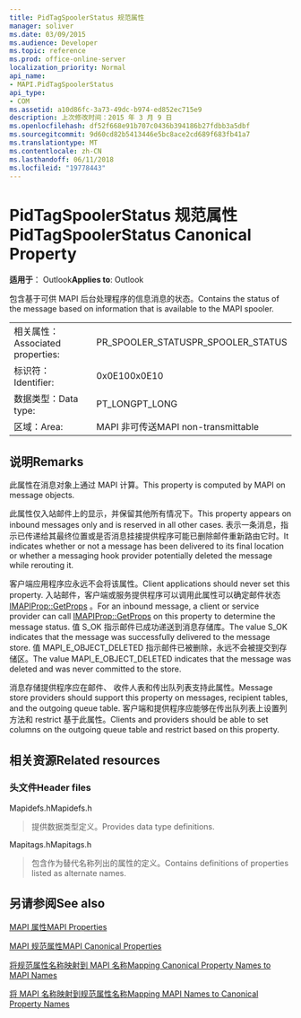 ```yaml
---
title: PidTagSpoolerStatus 规范属性
manager: soliver
ms.date: 03/09/2015
ms.audience: Developer
ms.topic: reference
ms.prod: office-online-server
localization_priority: Normal
api_name:
- MAPI.PidTagSpoolerStatus
api_type:
- COM
ms.assetid: a10d86fc-3a73-49dc-b974-ed852ec715e9
description: 上次修改时间：2015 年 3 月 9 日
ms.openlocfilehash: df52f668e91b707c0436b394186b27fdbb3a5dbf
ms.sourcegitcommit: 9d60cd82b5413446e5bc8ace2cd689f683fb41a7
ms.translationtype: MT
ms.contentlocale: zh-CN
ms.lasthandoff: 06/11/2018
ms.locfileid: "19778443"
---
```

# <a name="pidtagspoolerstatus-canonical-property"></a><span data-ttu-id="f521b-103">PidTagSpoolerStatus 规范属性</span><span class="sxs-lookup"><span data-stu-id="f521b-103">PidTagSpoolerStatus Canonical Property</span></span>

  
  
<span data-ttu-id="f521b-104">**适用于**： Outlook</span><span class="sxs-lookup"><span data-stu-id="f521b-104">**Applies to**: Outlook</span></span> 
  
<span data-ttu-id="f521b-105">包含基于可供 MAPI 后台处理程序的信息消息的状态。</span><span class="sxs-lookup"><span data-stu-id="f521b-105">Contains the status of the message based on information that is available to the MAPI spooler.</span></span>
  
|||
|:-----|:-----|
|<span data-ttu-id="f521b-106">相关属性：</span><span class="sxs-lookup"><span data-stu-id="f521b-106">Associated properties:</span></span>  <br/> |<span data-ttu-id="f521b-107">PR_SPOOLER_STATUS</span><span class="sxs-lookup"><span data-stu-id="f521b-107">PR_SPOOLER_STATUS</span></span>  <br/> |
|<span data-ttu-id="f521b-108">标识符：</span><span class="sxs-lookup"><span data-stu-id="f521b-108">Identifier:</span></span>  <br/> |<span data-ttu-id="f521b-109">0x0E10</span><span class="sxs-lookup"><span data-stu-id="f521b-109">0x0E10</span></span>  <br/> |
|<span data-ttu-id="f521b-110">数据类型：</span><span class="sxs-lookup"><span data-stu-id="f521b-110">Data type:</span></span>  <br/> |<span data-ttu-id="f521b-111">PT_LONG</span><span class="sxs-lookup"><span data-stu-id="f521b-111">PT_LONG</span></span>  <br/> |
|<span data-ttu-id="f521b-112">区域：</span><span class="sxs-lookup"><span data-stu-id="f521b-112">Area:</span></span>  <br/> |<span data-ttu-id="f521b-113">MAPI 非可传送</span><span class="sxs-lookup"><span data-stu-id="f521b-113">MAPI non-transmittable</span></span>  <br/> |
   
## <a name="remarks"></a><span data-ttu-id="f521b-114">说明</span><span class="sxs-lookup"><span data-stu-id="f521b-114">Remarks</span></span>

<span data-ttu-id="f521b-115">此属性在消息对象上通过 MAPI 计算。</span><span class="sxs-lookup"><span data-stu-id="f521b-115">This property is computed by MAPI on message objects.</span></span>
  
<span data-ttu-id="f521b-116">此属性仅入站邮件上的显示，并保留其他所有情况下。</span><span class="sxs-lookup"><span data-stu-id="f521b-116">This property appears on inbound messages only and is reserved in all other cases.</span></span> <span data-ttu-id="f521b-117">表示一条消息，指示已传递给其最终位置或是否消息挂接提供程序可能已删除邮件重新路由它时。</span><span class="sxs-lookup"><span data-stu-id="f521b-117">It indicates whether or not a message has been delivered to its final location or whether a messaging hook provider potentially deleted the message while rerouting it.</span></span>
  
<span data-ttu-id="f521b-118">客户端应用程序应永远不会将该属性。</span><span class="sxs-lookup"><span data-stu-id="f521b-118">Client applications should never set this property.</span></span> <span data-ttu-id="f521b-119">入站邮件，客户端或服务提供程序可以调用此属性可以确定邮件状态[IMAPIProp::GetProps](imapiprop-getprops.md) 。</span><span class="sxs-lookup"><span data-stu-id="f521b-119">For an inbound message, a client or service provider can call [IMAPIProp::GetProps](imapiprop-getprops.md) on this property to determine the message status.</span></span> <span data-ttu-id="f521b-120">值 S_OK 指示邮件已成功递送到消息存储库。</span><span class="sxs-lookup"><span data-stu-id="f521b-120">The value S_OK indicates that the message was successfully delivered to the message store.</span></span> <span data-ttu-id="f521b-121">值 MAPI_E_OBJECT_DELETED 指示邮件已被删除，永远不会被提交到存储区。</span><span class="sxs-lookup"><span data-stu-id="f521b-121">The value MAPI_E_OBJECT_DELETED indicates that the message was deleted and was never committed to the store.</span></span> 
  
<span data-ttu-id="f521b-122">消息存储提供程序应在邮件、 收件人表和传出队列表支持此属性。</span><span class="sxs-lookup"><span data-stu-id="f521b-122">Message store providers should support this property on messages, recipient tables, and the outgoing queue table.</span></span> <span data-ttu-id="f521b-123">客户端和提供程序应能够在传出队列表上设置列方法和 restrict 基于此属性。</span><span class="sxs-lookup"><span data-stu-id="f521b-123">Clients and providers should be able to set columns on the outgoing queue table and restrict based on this property.</span></span>
  
## <a name="related-resources"></a><span data-ttu-id="f521b-124">相关资源</span><span class="sxs-lookup"><span data-stu-id="f521b-124">Related resources</span></span>

### <a name="header-files"></a><span data-ttu-id="f521b-125">头文件</span><span class="sxs-lookup"><span data-stu-id="f521b-125">Header files</span></span>

<span data-ttu-id="f521b-126">Mapidefs.h</span><span class="sxs-lookup"><span data-stu-id="f521b-126">Mapidefs.h</span></span>
  
> <span data-ttu-id="f521b-127">提供数据类型定义。</span><span class="sxs-lookup"><span data-stu-id="f521b-127">Provides data type definitions.</span></span>
    
<span data-ttu-id="f521b-128">Mapitags.h</span><span class="sxs-lookup"><span data-stu-id="f521b-128">Mapitags.h</span></span>
  
> <span data-ttu-id="f521b-129">包含作为替代名称列出的属性的定义。</span><span class="sxs-lookup"><span data-stu-id="f521b-129">Contains definitions of properties listed as alternate names.</span></span>
    
## <a name="see-also"></a><span data-ttu-id="f521b-130">另请参阅</span><span class="sxs-lookup"><span data-stu-id="f521b-130">See also</span></span>



[<span data-ttu-id="f521b-131">MAPI 属性</span><span class="sxs-lookup"><span data-stu-id="f521b-131">MAPI Properties</span></span>](mapi-properties.md)
  
[<span data-ttu-id="f521b-132">MAPI 规范属性</span><span class="sxs-lookup"><span data-stu-id="f521b-132">MAPI Canonical Properties</span></span>](mapi-canonical-properties.md)
  
[<span data-ttu-id="f521b-133">将规范属性名称映射到 MAPI 名称</span><span class="sxs-lookup"><span data-stu-id="f521b-133">Mapping Canonical Property Names to MAPI Names</span></span>](mapping-canonical-property-names-to-mapi-names.md)
  
[<span data-ttu-id="f521b-134">将 MAPI 名称映射到规范属性名称</span><span class="sxs-lookup"><span data-stu-id="f521b-134">Mapping MAPI Names to Canonical Property Names</span></span>](mapping-mapi-names-to-canonical-property-names.md)

